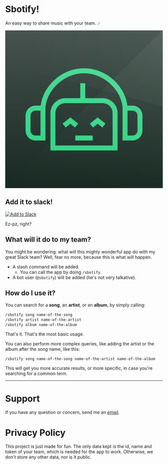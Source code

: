 # Sbotify!
An easy way to share music with your team. 🎶

![Sbotify logo](./sbotify.png)

## Add it to slack!
<a href="https://slack.com/oauth/authorize?client_id=187076757827.188860129170&scope=commands,bot,chat:write:bot"><img alt="Add to Slack" src="https://platform.slack-edge.com/img/add_to_slack.png" srcset="https://platform.slack-edge.com/img/add_to_slack.png 1x, https://platform.slack-edge.com/img/add_to_slack@2x.png 2x" width="139" height="40"></a>

Ez-pz, right?

## What will it do to my team?
You might be wondering: what will this mighty wonderful app do with my great Slack team? Well, fear no more, because this is what will happen.
* A slash command will be added.
  * You can call the app by doing `/sbotify`.
* A bot user (`@sbotify`) will be added (he's not very talkative).

## How do I use it?
You can search for a **song**, an **artist**, or an **album**, by simply calling:
```
/sbotify song name-of-the-song
/sbotify artist name-of-the-artist
/sbotify album name-of-the-album
```

That's it. That's the most basic usage.

You can also perform more complex queries, like adding the artist or the album after the song name, like this:
```
/sbotify song name-of-the-song name-of-the-artist name-of-the-album
```
This will get you more accurate results, or more specific, in case you're searching for a common term.

----------

# Support
If you have any question or concern, send me an [email](mailto:support+armzprz@gmail.com).

# Privacy Policy
This project is just made for fun. The only data kept is the id, name and token of your team, which is needed for the app to work. Otherwise, we don't store any other data, nor is it public.